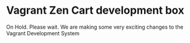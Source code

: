 Vagrant Zen Cart development box
=======

On Hold. Please wait. We are making some very exciting changes to the Vagrant Development System